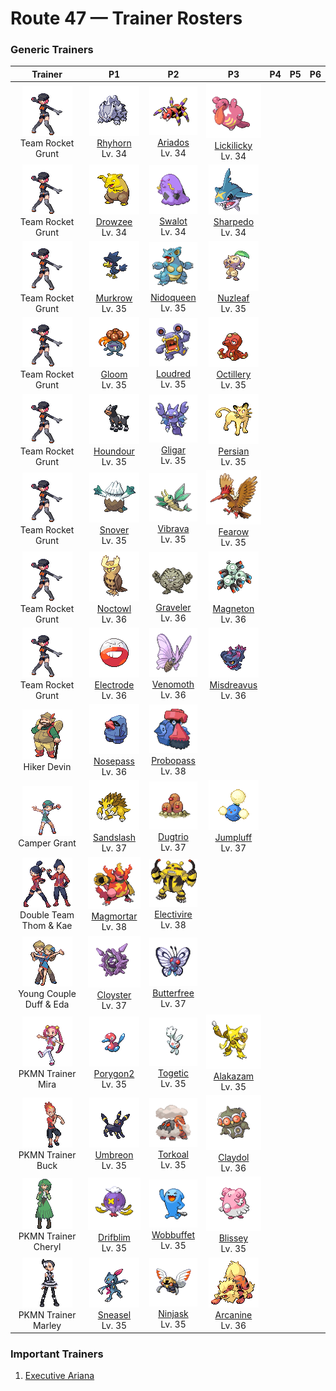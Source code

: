# Route 47 — Trainer Rosters

### Generic Trainers

| Trainer | P1 | P2 | P3 | P4 | P5 | P6 |
|:-------:|:--:|:--:|:--:|:--:|:--:|:--:|
| ![Team Rocket Grunt](../../assets/trainers/rocket_grunt.png "Team Rocket Grunt")<br>Team Rocket Grunt | ![Rhyhorn](../../assets/sprites/rhyhorn/front.gif "Rhyhorn: It doesn’t care if there is anything in its way. It just charges and destroys all obstacles.")<br>[Rhyhorn](../../pokemon/rhyhorn.md/)<br>Lv. 34 | ![Ariados](../../assets/sprites/ariados/front.gif "Ariados: A single strand of a special string is endlessly spun out of its rear. The string leads back to its nest.")<br>[Ariados](../../pokemon/ariados.md/)<br>Lv. 34 | ![Lickilicky](../../assets/sprites/lickilicky/front.gif "Lickilicky: It has space in its throat to store saliva. It can also roll up its tongue and store it in the same spot.")<br>[Lickilicky](../../pokemon/lickilicky.md/)<br>Lv. 34 |
| ![Team Rocket Grunt](../../assets/trainers/rocket_grunt.png "Team Rocket Grunt")<br>Team Rocket Grunt | ![Drowzee](../../assets/sprites/drowzee/front.gif "Drowzee: It remembers every dream it eats. It rarely eats the dreams of adults because children’s are much tastier.")<br>[Drowzee](../../pokemon/drowzee.md/)<br>Lv. 34 | ![Swalot](../../assets/sprites/swalot/front.gif "Swalot: It gulps anything that fits in its mouth. Its special enzymes can dissolve anything.")<br>[Swalot](../../pokemon/swalot.md/)<br>Lv. 34 | ![Sharpedo](../../assets/sprites/sharpedo/front.gif "Sharpedo: It can swim at speeds of 75 mph by jetting seawater through its body. It is the bandit of the sea.")<br>[Sharpedo](../../pokemon/sharpedo.md/)<br>Lv. 34 |
| ![Team Rocket Grunt](../../assets/trainers/rocket_grunt.png "Team Rocket Grunt")<br>Team Rocket Grunt | ![Murkrow](../../assets/sprites/murkrow/front.gif "Murkrow: It is said that when chased, it lures its attacker onto dark mountain trails where the foe will get lost.")<br>[Murkrow](../../pokemon/murkrow.md/)<br>Lv. 35 | ![Nidoqueen](../../assets/sprites/nidoqueen/front.gif "Nidoqueen: It uses its scaly, rugged body to seal the entrance of its nest and protect its young from predators.")<br>[Nidoqueen](../../pokemon/nidoqueen.md/)<br>Lv. 35 | ![Nuzleaf](../../assets/sprites/nuzleaf/front.gif "Nuzleaf: It lives deep in forests. With the leaf on its head, it makes a flute whose song makes listeners uneasy.")<br>[Nuzleaf](../../pokemon/nuzleaf.md/)<br>Lv. 35 |
| ![Team Rocket Grunt](../../assets/trainers/rocket_grunt.png "Team Rocket Grunt")<br>Team Rocket Grunt | ![Gloom](../../assets/sprites/gloom/front.gif "Gloom: It secretes a sticky, drool-like honey. Although sweet, it smells too repulsive to get very close.")<br>[Gloom](../../pokemon/gloom.md/)<br>Lv. 35 | ![Loudred](../../assets/sprites/loudred/front.gif "Loudred: It shouts loudly by inhaling air, and then uses its well-developed stomach muscles to exhale.")<br>[Loudred](../../pokemon/loudred.md/)<br>Lv. 35 | ![Octillery](../../assets/sprites/octillery/front.gif "Octillery: It instinctively sneaks into rocky holes. If it gets sleepy, it steals the nest of a fellow OCTILLERY.")<br>[Octillery](../../pokemon/octillery.md/)<br>Lv. 35 |
| ![Team Rocket Grunt](../../assets/trainers/rocket_grunt.png "Team Rocket Grunt")<br>Team Rocket Grunt | ![Houndour](../../assets/sprites/houndour/front.gif "Houndour: To corner prey, they check each other’s location using barks that only they can understand.")<br>[Houndour](../../pokemon/houndour.md/)<br>Lv. 35 | ![Gligar](../../assets/sprites/gligar/front.gif "Gligar: It usually clings to cliffs. When it spots its prey, it spreads its wings and glides down to attack.")<br>[Gligar](../../pokemon/gligar.md/)<br>Lv. 35 | ![Persian](../../assets/sprites/persian/front.gif "Persian: Its lithe muscles allow it to walk without making a sound. It attacks in an instant.")<br>[Persian](../../pokemon/persian.md/)<br>Lv. 35 |
| ![Team Rocket Grunt](../../assets/trainers/rocket_grunt.png "Team Rocket Grunt")<br>Team Rocket Grunt | ![Snover](../../assets/sprites/snover/front.gif "Snover: During cold seasons, it migrates to the mountain’s lower reaches. It returns to the snow-covered summit in the spring.")<br>[Snover](../../pokemon/snover.md/)<br>Lv. 35 | ![Vibrava](../../assets/sprites/vibrava/front.gif "Vibrava: It vibrates its wings vigorously, creating ultrasonic waves that cause serious headaches.")<br>[Vibrava](../../pokemon/vibrava.md/)<br>Lv. 35 | ![Fearow](../../assets/sprites/fearow/front.gif "Fearow: It cleverly uses its thin, long beak to pluck and eat small insects that hide under the ground.")<br>[Fearow](../../pokemon/fearow.md/)<br>Lv. 35 |
| ![Team Rocket Grunt](../../assets/trainers/rocket_grunt.png "Team Rocket Grunt")<br>Team Rocket Grunt | ![Noctowl](../../assets/sprites/noctowl/front.gif "Noctowl: When it needs to think, it rotates its head 180 degrees to sharpen its intellectual power.")<br>[Noctowl](../../pokemon/noctowl.md/)<br>Lv. 36 | ![Graveler](../../assets/sprites/graveler/front.gif "Graveler: A slow walker, it rolls to move. It pays no attention to any object that happens to be in its path.")<br>[Graveler](../../pokemon/graveler.md/)<br>Lv. 36 | ![Magneton](../../assets/sprites/magneton/front.gif "Magneton: The MAGNEMITE are united by a magnetism so powerful, it dries all moisture in its vicinity.")<br>[Magneton](../../pokemon/magneton.md/)<br>Lv. 36 |
| ![Team Rocket Grunt](../../assets/trainers/rocket_grunt.png "Team Rocket Grunt")<br>Team Rocket Grunt | ![Electrode](../../assets/sprites/electrode/front.gif "Electrode: It stores an overflowing amount of electric energy inside its body. Even a small shock makes it explode.")<br>[Electrode](../../pokemon/electrode.md/)<br>Lv. 36 | ![Venomoth](../../assets/sprites/venomoth/front.gif "Venomoth: The powder on its wings is poisonous if it is dark in hue. If it is light in hue, it causes paralysis.")<br>[Venomoth](../../pokemon/venomoth.md/)<br>Lv. 36 | ![Misdreavus](../../assets/sprites/misdreavus/front.gif "Misdreavus: It loves to bite and yank people’s hair from behind without warning, just to see their shocked reactions.")<br>[Misdreavus](../../pokemon/misdreavus.md/)<br>Lv. 36 |
| ![Hiker Devin](../../assets/trainers/hiker.png "Hiker Devin")<br>Hiker Devin | ![Nosepass](../../assets/sprites/nosepass/front.gif "Nosepass: If two of these meet, they cannot get too close because their noses repel each other.")<br>[Nosepass](../../pokemon/nosepass.md/)<br>Lv. 36 | ![Probopass](../../assets/sprites/probopass/front.gif "Probopass: It controls three units called Mini-Noses using magnetic force. With them, it can attack the foe from three directions.")<br>[Probopass](../../pokemon/probopass.md/)<br>Lv. 38 |
| ![Camper Grant](../../assets/trainers/camper.png "Camper Grant")<br>Camper Grant | ![Sandslash](../../assets/sprites/sandslash/front.gif "Sandslash: If it digs at an incredible pace, it may snap off its spikes and claws. They grow back in a day.")<br>[Sandslash](../../pokemon/sandslash.md/)<br>Lv. 37 | ![Dugtrio](../../assets/sprites/dugtrio/front.gif "Dugtrio: Extremely powerful, they can dig through even the hardest ground to a depth of over 60 miles.")<br>[Dugtrio](../../pokemon/dugtrio.md/)<br>Lv. 37 | ![Jumpluff](../../assets/sprites/jumpluff/front.gif "Jumpluff: Drifts on seasonal winds and spreads its cotton-like spores all over the world to make more offspring.")<br>[Jumpluff](../../pokemon/jumpluff.md/)<br>Lv. 37 |
| ![Double Team Thom & Kae](../../assets/trainers/double_team.png "Double Team Thom & Kae")<br>Double Team Thom & Kae | ![Magmortar](../../assets/sprites/magmortar/front.gif "Magmortar: It blasts fireballs of over 3,600 degrees Fahrenheit out of its arms. Its breath also sears and sizzles.")<br>[Magmortar](../../pokemon/magmortar.md/)<br>Lv. 38 | ![Electivire](../../assets/sprites/electivire/front.gif "Electivire: As its electric charge amplifies, blue sparks begin to crackle between its horns.")<br>[Electivire](../../pokemon/electivire.md/)<br>Lv. 38 |
| ![Young Couple Duff & Eda](../../assets/trainers/young_couple.png "Young Couple Duff & Eda")<br>Young Couple Duff & Eda | ![Cloyster](../../assets/sprites/cloyster/front.gif "Cloyster: CLOYSTER that live in seas with harsh tidal currents grow large, sharp spikes on their shells.")<br>[Cloyster](../../pokemon/cloyster.md/)<br>Lv. 37 | ![Butterfree](../../assets/sprites/butterfree/front.gif "Butterfree: Water-repellent powder on its wings enables it to collect honey, even in the heaviest of rains.")<br>[Butterfree](../../pokemon/butterfree.md/)<br>Lv. 37 |
| ![PKMN Trainer Mira](../../assets/important_trainers/mira.png "PKMN Trainer Mira")<br>PKMN Trainer Mira | ![Porygon2](../../assets/sprites/porygon2/front.gif "Porygon2: Further research enhanced its  abilities. Sometimes, it may exhibit motions that were not programmed.")<br>[Porygon2](../../pokemon/porygon2.md/)<br>Lv. 35 | ![Togetic](../../assets/sprites/togetic/front.gif "Togetic: It grows dispirited if it is not with kind people. It can float in midair without moving its wings.")<br>[Togetic](../../pokemon/togetic.md/)<br>Lv. 35 | ![Alakazam](../../assets/sprites/alakazam/front.gif "Alakazam: Its brain cells multiply continually until it dies. As a result, it remembers everything.")<br>[Alakazam](../../pokemon/alakazam.md/)<br>Lv. 35 |
| ![PKMN Trainer Buck](../../assets/important_trainers/buck.png "PKMN Trainer Buck")<br>PKMN Trainer Buck | ![Umbreon](../../assets/sprites/umbreon/front.gif "Umbreon: When darkness falls, the rings on the body begin to glow, striking fear in the hearts of anyone nearby.")<br>[Umbreon](../../pokemon/umbreon.md/)<br>Lv. 35 | ![Torkoal](../../assets/sprites/torkoal/front.gif "Torkoal: You find abandoned coal mines full of them. They dig tirelessly in search of coal.")<br>[Torkoal](../../pokemon/torkoal.md/)<br>Lv. 35 | ![Claydol](../../assets/sprites/claydol/front.gif "Claydol: It is said that it originates from clay dolls made by an ancient civilization.")<br>[Claydol](../../pokemon/claydol.md/)<br>Lv. 36 |
| ![PKMN Trainer Cheryl](../../assets/important_trainers/cheryl.png "PKMN Trainer Cheryl")<br>PKMN Trainer Cheryl | ![Drifblim](../../assets/sprites/drifblim/front.gif "Drifblim: It can generate and release gas within its body. That’s how it can control the altitude of its drift.")<br>[Drifblim](../../pokemon/drifblim.md/)<br>Lv. 35 | ![Wobbuffet](../../assets/sprites/wobbuffet/front.gif "Wobbuffet: To keep its pitch-black tail hidden, it lives quietly in the darkness. It is never first to attack.")<br>[Wobbuffet](../../pokemon/wobbuffet.md/)<br>Lv. 35 | ![Blissey](../../assets/sprites/blissey/front.gif "Blissey: It has a very compassionate nature. If it sees a sick Pokémon, it will nurse the sufferer back to health.")<br>[Blissey](../../pokemon/blissey.md/)<br>Lv. 35 |
| ![PKMN Trainer Marley](../../assets/important_trainers/marley.png "PKMN Trainer Marley")<br>PKMN Trainer Marley | ![Sneasel](../../assets/sprites/sneasel/front.gif "Sneasel: Vicious in nature, it drives PIDGEY from their nests and scavenges any leftovers it can find.")<br>[Sneasel](../../pokemon/sneasel.md/)<br>Lv. 35 | ![Ninjask](../../assets/sprites/ninjask/front.gif "Ninjask: Its cry leaves a lasting headache if heard for too long. It moves so quickly that it is almost invisible.")<br>[Ninjask](../../pokemon/ninjask.md/)<br>Lv. 35 | ![Arcanine](../../assets/sprites/arcanine/front.gif "Arcanine: Its magnificent bark conveys a sense of majesty. Anyone hearing it can’t help but grovel before it.")<br>[Arcanine](../../pokemon/arcanine.md/)<br>Lv. 36 |


### Important Trainers

1. [Executive Ariana](important_trainers.md#executive-ariana)
